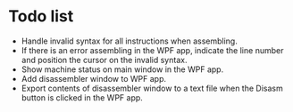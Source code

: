 Todo list
====

- Handle invalid syntax for all instructions when assembling.
- If there is an error assembling in the WPF app, indicate the line number and position the cursor on the invalid syntax.
- Show machine status on main window in the WPF app.
- Add disassembler window to WPF app.
- Export contents of disassembler window to a text file when the Disasm button is clicked in the WPF app.

